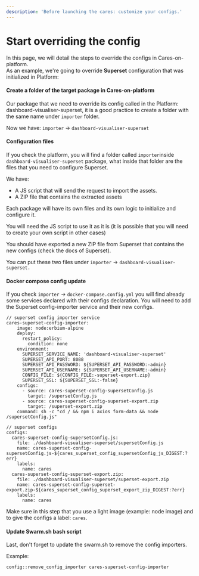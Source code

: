 ```yaml
---
description: 'Before launching the cares: customize your configs.'
---
```


# Start overriding the config

In this page, we will detail the steps to override the configs in Cares-on-platform. \
As an example, we're going to override **Superset** configuration that was initialized in Platform:

#### Create a folder of the target package in Cares-on-platform

Our package that we need to override its config called in the Platform: dashboard-visualiser-superset, it is a good practice to create a folder with the same name under `importer` folder.

Now we have: `importer` -> `dashboard-visualiser-superset`&#x20;

#### Configuration files

If you check the platform, you will find a folder called `importer`inside `dashboard-visualiser-superset` package, what inside that folder are the files that you need to configure Superset.&#x20;

We have:&#x20;

* A JS script that will send the request to import the assets.
* A ZIP file that contains the extracted assets&#x20;

Each package will have its own files and its own logic to initialize and configure it.

You will need the JS script to use it as it is (it is possible that you will need to create your own script in other cases)

You should have exported a new ZIP file from Superset that contains the new configs (check the docs of Superset).

You can put these two files under `importer` -> `dashboard-visualiser-superset.`

#### Docker compose config update

If you check `importer` -> `docker-compose.config.yml` you will find already some services declared with their configs declaration. You will need to add the Superset config-importer service and their new configs.&#x20;

```
// superset config importer service 
cares-superset-config-importer:
    image: node:erbium-alpine
    deploy:
      restart_policy:
        condition: none
    environment:
      SUPERSET_SERVICE_NAME: 'dashboard-visualiser-superset'
      SUPERSET_API_PORT: 8088
      SUPERSET_API_PASSWORD: ${SUPERSET_API_PASSWORD:-admin}
      SUPERSET_API_USERNAME: ${SUPERSET_API_USERNAME:-admin}
      CONFIG_FILE: ${CONFIG_FILE:-superset-export.zip}
      SUPERSET_SSL: ${SUPERSET_SSL:-false}
    configs:
      - source: cares-superset-config-supersetConfig.js
        target: /supersetConfig.js
      - source: cares-superset-config-superset-export.zip
        target: /superset-export.zip
    command: sh -c "cd / && npm i axios form-data && node /supersetConfig.js"

// superset configs
configs:
  cares-superset-config-supersetConfig.js:
    file: ./dashboard-visualiser-superset/supersetConfig.js
    name: cares-superset-config-supersetConfig.js-${cares_superset_config_supersetConfig_js_DIGEST:?err}
    labels:
      name: cares
  cares-superset-config-superset-export.zip:
    file: ./dashboard-visualiser-superset/superset-export.zip
    name: cares-superset-config-superset-export.zip-${cares_superset_config_superset_export_zip_DIGEST:?err}
    labels:
      name: cares
```

Make sure in this step that you use a light image (example: node image) and to give the configs a label: `cares`.

#### Update Swarm.sh bash script

Last, don't forget to update the swarm.sh to remove the config importers.

Example:&#x20;

```
config::remove_config_importer cares-superset-config-importer
```



